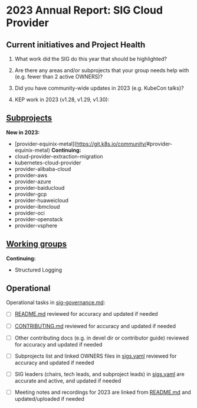 # 2023 Annual Report: SIG Cloud Provider

## Current initiatives and Project Health

1. What work did the SIG do this year that should be highlighted?

<!--
   Some example items that might be worth highlighting:
   - Major KEP advancement
   - Important initiatives that aren't tracked via KEPs
   - Paying down significant tech debt
   - Governance and leadership changes
-->

2. Are there any areas and/or subprojects that your group needs help with (e.g. fewer than 2 active OWNERS)?


3. Did you have community-wide updates in 2023 (e.g. KubeCon talks)?

<!--
  Examples include links to email, slides, or recordings.
-->

4. KEP work in 2023 (v1.28, v1.29, v1.30):
<!--
   TODO: Uncomment the following auto-generated list of KEPs, once reviewed & updated for correction.

   Note: This list is generated from the KEP metadata in kubernetes/enhancements repository.
      If you find any discrepancy in the generated list here, please check the KEP metadata.
      Please raise an issue in kubernetes/community, if the KEP metadata is correct but the generated list is incorrect.
-->

<!-- 

  - Beta
    - [2395 - Removing In-Tree Cloud Providers](https://github.com/kubernetes/enhancements/tree/master/keps/sig-cloud-provider/2395-removing-in-tree-cloud-providers) - v1.29
 -->

## [Subprojects](https://git.k8s.io/community/sig-cloud-provider#subprojects)


**New in 2023:**
  - [provider-equinix-metal](https://git.k8s.io/community/<no value>#provider-equinix-metal)
**Continuing:**
  - cloud-provider-extraction-migration
  - kubernetes-cloud-provider
  - provider-alibaba-cloud
  - provider-aws
  - provider-azure
  - provider-baiducloud
  - provider-gcp
  - provider-huaweicloud
  - provider-ibmcloud
  - provider-oci
  - provider-openstack
  - provider-vsphere

## [Working groups](https://git.k8s.io/community/sig-cloud-provider#working-groups)

**Continuing:**
 - Structured Logging

## Operational

Operational tasks in [sig-governance.md]:
- [ ] [README.md] reviewed for accuracy and updated if needed
- [ ] [CONTRIBUTING.md] reviewed for accuracy and updated if needed
- [ ] Other contributing docs (e.g. in devel dir or contributor guide) reviewed for accuracy and updated if needed
- [ ] Subprojects list and linked OWNERS files in [sigs.yaml] reviewed for accuracy and updated if needed
- [ ] SIG leaders (chairs, tech leads, and subproject leads) in [sigs.yaml] are accurate and active, and updated if needed
- [ ] Meeting notes and recordings for 2023 are linked from [README.md] and updated/uploaded if needed


[CONTRIBUTING.md]: https://git.k8s.io/community/sig-cloud-provider/CONTRIBUTING.md
[sig-governance.md]: https://git.k8s.io/community/committee-steering/governance/sig-governance.md
[README.md]: https://git.k8s.io/community/sig-cloud-provider/README.md
[sigs.yaml]: https://git.k8s.io/community/sigs.yaml
[devel]: https://git.k8s.io/community/contributors/devel/README.md
